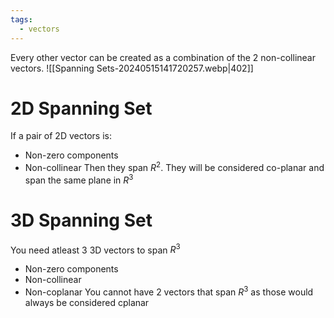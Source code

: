 ```yaml
---
tags:
  - vectors
---
```

Every other vector can be created as a combination of the 2 non-collinear vectors.
![[Spanning Sets-20240515141720257.webp|402]]
# 2D Spanning Set
If a pair of 2D vectors is:
- Non-zero components
- Non-collinear
Then they span $R^2$. They will be considered co-planar and span the same plane in $R^3$
# 3D Spanning Set
You need atleast 3 3D vectors to span $R^3$
- Non-zero components
- Non-collinear
- Non-coplanar
You cannot have 2 vectors that span $R^3$ as those would always be considered cplanar
